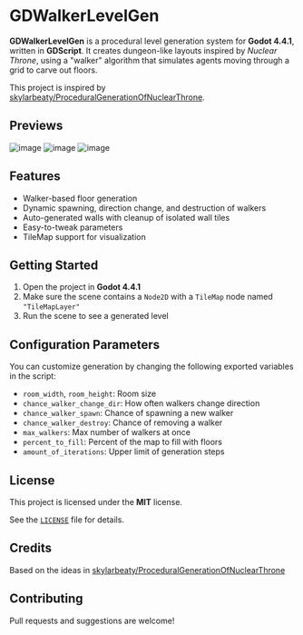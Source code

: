 # GDWalkerLevelGen

**GDWalkerLevelGen** is a procedural level generation system for **Godot 4.4.1**, written in **GDScript**. It creates dungeon-like layouts inspired by *Nuclear Throne*, using a "walker" algorithm that simulates agents moving through a grid to carve out floors.

This project is inspired by [skylarbeaty/ProceduralGenerationOfNuclearThrone](https://github.com/skylarbeaty/ProceduralGenerationOfNuclearThrone).

## Previews

![image](https://github.com/user-attachments/assets/bd5da5f2-0719-4ea4-971d-8ecb837c3e0e)
![image](https://github.com/user-attachments/assets/b18c579a-ee84-4c22-944f-f22c5936f993)
![image](https://github.com/user-attachments/assets/1059d313-a91d-4ce9-adc0-17f7114ff626)

## Features

- Walker-based floor generation
- Dynamic spawning, direction change, and destruction of walkers
- Auto-generated walls with cleanup of isolated wall tiles
- Easy-to-tweak parameters
- TileMap support for visualization

## Getting Started

1. Open the project in **Godot 4.4.1**
2. Make sure the scene contains a `Node2D` with a `TileMap` node named `"TileMapLayer"`
3. Run the scene to see a generated level

## Configuration Parameters

You can customize generation by changing the following exported variables in the script:

- `room_width`, `room_height`: Room size
- `chance_walker_change_dir`: How often walkers change direction
- `chance_walker_spawn`: Chance of spawning a new walker
- `chance_walker_destroy`: Chance of removing a walker
- `max_walkers`: Max number of walkers at once
- `percent_to_fill`: Percent of the map to fill with floors
- `amount_of_iterations`: Upper limit of generation steps

## License

This project is licensed under the **MIT** license.

See the [`LICENSE`](LICENSE) file for details.

## Credits

Based on the ideas in [skylarbeaty/ProceduralGenerationOfNuclearThrone](https://github.com/skylarbeaty/ProceduralGenerationOfNuclearThrone)

## Contributing

Pull requests and suggestions are welcome!
